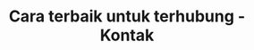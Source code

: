 ---
title: Cara terbaik untuk terhubung - Kontak
type: list
description: Halaman ini dalam tahap pengembangan.
---